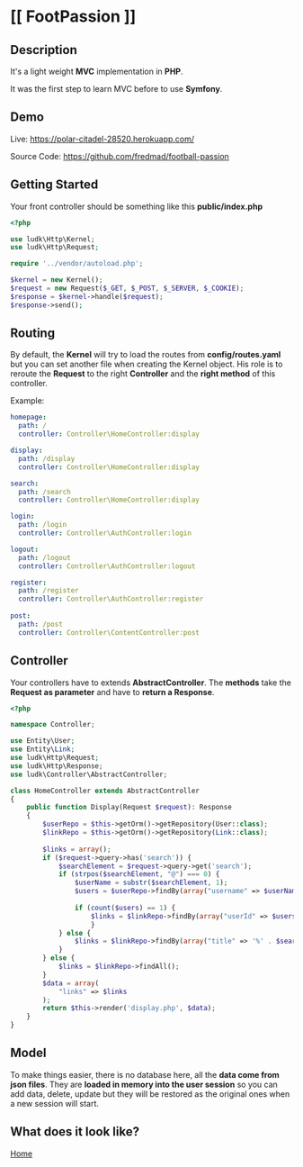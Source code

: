 # [[ FootPassion ]]



## Description

It's a light weight **MVC** implementation in **PHP**.

It was the first step to learn MVC before to use **Symfony**.


## Demo

Live: https://polar-citadel-28520.herokuapp.com/

Source Code: https://github.com/fredmad/football-passion


## Getting Started

Your front controller should be something like this **public/index.php**

```php
<?php

use ludk\Http\Kernel;
use ludk\Http\Request;

require '../vendor/autoload.php';

$kernel = new Kernel();
$request = new Request($_GET, $_POST, $_SERVER, $_COOKIE);
$response = $kernel->handle($request);
$response->send();
```


## Routing

By default, the **Kernel** will try to load the routes from **config/routes.yaml** but you can set another file when creating the Kernel object.
His role is to reroute the **Request** to the right **Controller** and the **right method** of this controller.

Example:

```yaml
homepage:
  path: /
  controller: Controller\HomeController:display

display:
  path: /display
  controller: Controller\HomeController:display

search:
  path: /search
  controller: Controller\HomeController:display

login:
  path: /login
  controller: Controller\AuthController:login

logout:
  path: /logout
  controller: Controller\AuthController:logout

register:
  path: /register
  controller: Controller\AuthController:register
  
post:
  path: /post
  controller: Controller\ContentController:post
```


## Controller

Your controllers have to extends **AbstractController**.
The **methods** take the **Request as parameter** and have to **return a Response**.

```php
<?php

namespace Controller;

use Entity\User;
use Entity\Link;
use ludk\Http\Request;
use ludk\Http\Response;
use ludk\Controller\AbstractController;

class HomeController extends AbstractController
{
    public function Display(Request $request): Response
    {
        $userRepo = $this->getOrm()->getRepository(User::class);
        $linkRepo = $this->getOrm()->getRepository(Link::class);
        
        $links = array();
        if ($request->query->has('search')) {
            $searchElement = $request->query->get('search');
            if (strpos($searchElement, "@") === 0) {
                $userName = substr($searchElement, 1);
                $users = $userRepo->findBy(array("username" => $userName));
                
                if (count($users) == 1) {
                    $links = $linkRepo->findBy(array("userId" => $users[0]->id));
                    }
            } else {
                $links = $linkRepo->findBy(array("title" => '%' . $searchElement . '%'));
            }
        } else {
            $links = $linkRepo->findAll();
        }
        $data = array(
            "links" => $links
        );
        return $this->render('display.php', $data);
    }
}
```


## Model

To make things easier, there is no database here, all the **data come from json files**.
They are **loaded in memory into the user session** so you can add data, delete, update but they will be restored as the original ones when a new session will start.


## What does it look like?

[Home](screenshot_home.png)